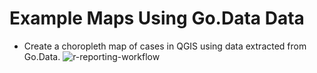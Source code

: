 # Example Maps Using Go.Data Data

- Create a choropleth map of cases in QGIS using data extracted from Go.Data.
![r-reporting-workflow](../assets/R_reporting_workflow.PNG)




